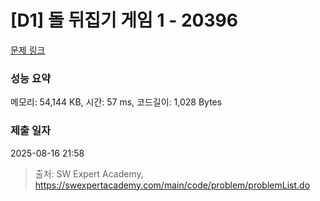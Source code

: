 # [D1] 돌 뒤집기 게임 1 - 20396 

[문제 링크](https://swexpertacademy.com/main/code/problem/problemDetail.do?contestProbId=AY3ozjTawckDFAUZ) 

### 성능 요약

메모리: 54,144 KB, 시간: 57 ms, 코드길이: 1,028 Bytes

### 제출 일자

2025-08-16 21:58



> 출처: SW Expert Academy, https://swexpertacademy.com/main/code/problem/problemList.do